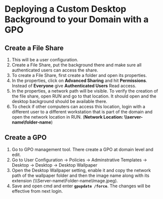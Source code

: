 # Deploying a Custom Desktop Background to your Domain with a GPO
## Create a File Share
1. This will be a user configuration.
2. Create a File Share, put the background there and make sure all authenticated users can access the share.
3. To create a File Share, first create a folder and open its properties.
4. In the properties, click on **Advanced Sharing** and hit **Permissions**. Instead of **Everyone** give **Authenticated Users** Read access.
5. In the properties, a network path will be visible. To verify the creation of the file share, open RUN and go to that location. It should open and the desktop background should be available there.
6. To check if other computers can access this location, login with a different user to a different workstation that is part of the domain and open the network location in RUN. (**Network Location: \\\server-name\folder-name**)

## Create a GPO
1. Go to GPO management tool. There create a GPO at domain level and edit.
2. Go to User Configuration -> Policies -> Adminstrative Templates -> Desktop -> Desktop -> Desktop Wallpaper
3. Open the Desktop Wallpaper setting, enable it and copy the network path of the wallpaper folder and then the image name along with its extension (\\\Server-name\Folder-name\Image.jpeg).
4. Save and open cmd and enter **`gpupdate /force`**. The changes will be effective from next login.
